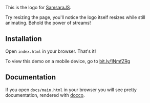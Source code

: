 This is the logo for [SamsaraJS](http://samsaraJS.org). 

Try resizing the page, you'll notice the logo itself resizes while still animating. 
Behold the power of streams!

## Installation

Open `index.html` in your browser. That's it!

To view this demo on a mobile device, go to [bit.ly/1NmfZRg](http://bit.ly/1NmfZRg)

## Documentation

If you open `docs/main.html` in your browser you will see pretty documentation, rendered with [docco](https://jashkenas.github.io/docco/).
